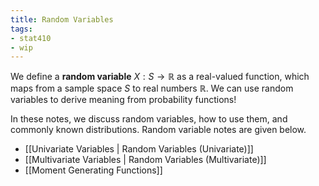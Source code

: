 ```yaml
---
title: Random Variables
tags:
- stat410
- wip
---
```


We define a **random variable** $X: S \to \mathbb{R}$ as a real-valued function, which maps from a sample space $S$ to real numbers $\mathbb{R}$. We can use random variables to derive meaning from probability functions!

In these notes, we discuss random variables, how to use them, and commonly known distributions. Random variable notes are given below.

- [[Univariate Variables | Random Variables (Univariate)]]
- [[Multivariate Variables | Random Variables (Multivariate)]]
- [[Moment Generating Functions]]